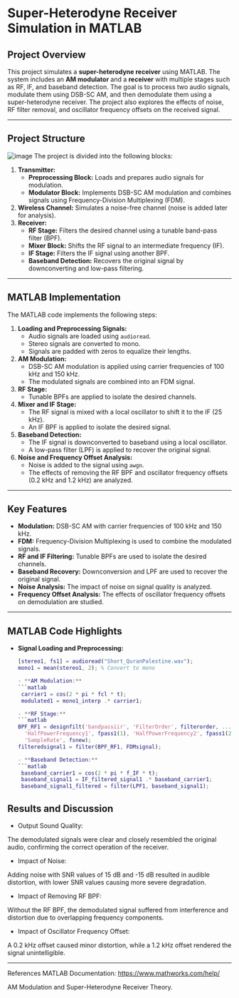 # Super-Heterodyne Receiver Simulation in MATLAB

## Project Overview
This project simulates a **super-heterodyne receiver** using MATLAB. The system includes an **AM modulator** and a **receiver** with multiple stages such as RF, IF, and baseband detection. The goal is to process two audio signals, modulate them using DSB-SC AM, and then demodulate them using a super-heterodyne receiver. The project also explores the effects of noise, RF filter removal, and oscillator frequency offsets on the received signal.

---

## Project Structure
![image](https://github.com/user-attachments/assets/a0442beb-4b3e-46cb-bc08-d0a8b6f908dd)
The project is divided into the following blocks:
1. **Transmitter:**
   - **Preprocessing Block:** Loads and prepares audio signals for modulation.
   - **Modulator Block:** Implements DSB-SC AM modulation and combines signals using Frequency-Division Multiplexing (FDM).
2. **Wireless Channel:** Simulates a noise-free channel (noise is added later for analysis).
3. **Receiver:**
   - **RF Stage:** Filters the desired channel using a tunable band-pass filter (BPF).
   - **Mixer Block:** Shifts the RF signal to an intermediate frequency (IF).
   - **IF Stage:** Filters the IF signal using another BPF.
   - **Baseband Detection:** Recovers the original signal by downconverting and low-pass filtering.

---

## MATLAB Implementation
The MATLAB code implements the following steps:
1. **Loading and Preprocessing Signals:**
   - Audio signals are loaded using `audioread`.
   - Stereo signals are converted to mono.
   - Signals are padded with zeros to equalize their lengths.
2. **AM Modulation:**
   - DSB-SC AM modulation is applied using carrier frequencies of 100 kHz and 150 kHz.
   - The modulated signals are combined into an FDM signal.
3. **RF Stage:**
   - Tunable BPFs are applied to isolate the desired channels.
4. **Mixer and IF Stage:**
   - The RF signal is mixed with a local oscillator to shift it to the IF (25 kHz).
   - An IF BPF is applied to isolate the desired signal.
5. **Baseband Detection:**
   - The IF signal is downconverted to baseband using a local oscillator.
   - A low-pass filter (LPF) is applied to recover the original signal.
6. **Noise and Frequency Offset Analysis:**
   - Noise is added to the signal using `awgn`.
   - The effects of removing the RF BPF and oscillator frequency offsets (0.2 kHz and 1.2 kHz) are analyzed.

---

## Key Features
- **Modulation:** DSB-SC AM with carrier frequencies of 100 kHz and 150 kHz.
- **FDM:** Frequency-Division Multiplexing is used to combine the modulated signals.
- **RF and IF Filtering:** Tunable BPFs are used to isolate the desired channels.
- **Baseband Recovery:** Downconversion and LPF are used to recover the original signal.
- **Noise Analysis:** The impact of noise on signal quality is analyzed.
- **Frequency Offset Analysis:** The effects of oscillator frequency offsets on demodulation are studied.

---

## MATLAB Code Highlights
- **Signal Loading and Preprocessing:**
  ```matlab
  [stereo1, fs1] = audioread("Short_QuranPalestine.wav");
  mono1 = mean(stereo1, 2); % Convert to mono

  - **AM Modulation:**
  ```matlab
   carrier1 = cos(2 * pi * fcl * t);
   modulated1 = mono1_interp .* carrier1;

  - **RF Stage:**
  ```matlab
  BPF_RF1 = designfilt('bandpassiir', 'FilterOrder', filterorder, ...
    'HalfPowerFrequency1', fpass1(1), 'HalfPowerFrequency2', fpass1(2), ...
    'SampleRate', fsnew);
  filteredsignal1 = filter(BPF_RF1, FDMsignal);

  - **Baseband Detection:**
  ```matlab
   baseband_carrier1 = cos(2 * pi * f_IF * t);
   baseband_signal1 = IF_filtered_signal1 .* baseband_carrier1;
   baseband_signal1_filtered = filter(LPF1, baseband_signal1);

## Results and Discussion
- Output Sound Quality:

The demodulated signals were clear and closely resembled the original audio, confirming the correct operation of the receiver.

- Impact of Noise:

Adding noise with SNR values of 15 dB and -15 dB resulted in audible distortion, with lower SNR values causing more severe degradation.

- Impact of Removing RF BPF:

Without the RF BPF, the demodulated signal suffered from interference and distortion due to overlapping frequency components.

- Impact of Oscillator Frequency Offset:

A 0.2 kHz offset caused minor distortion, while a 1.2 kHz offset rendered the signal unintelligible.

---

References
MATLAB Documentation: https://www.mathworks.com/help/

AM Modulation and Super-Heterodyne Receiver Theory.

